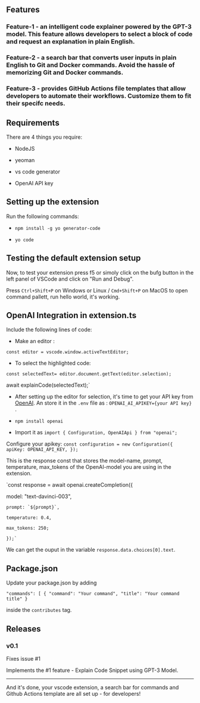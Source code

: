 ## Features

### Feature-1 -  an intelligent code explainer powered by the GPT-3 model. This feature allows developers to select a block of code and request an explanation in plain English. 

### Feature-2 - a search bar that converts user inputs in plain English to Git and Docker commands. Avoid the hassle of memorizing Git and Docker commands.

### Feature-3 - provides GitHub Actions file templates that allow developers to automate their workflows. Customize them to fit their specifc needs.


## Requirements

There are 4 things you require: 

* NodeJS

* yeoman

* vs code generator

* OpenAI API key



## Setting up the extension 

Run the following commands: 

* `npm install -g yo generator-code`


* `yo code`

## Testing the default extension setup


Now, to test your extension press f5 or simoly click on the bufg button in the left panel of VSCode and click on "Run and Debug". 

Press `Ctrl+Shift+P` on Windows or Linux / `Cmd+Shift+P` on MacOS to open command pallett, run hello world, it's working.


## OpenAI Integration in extension.ts

Include the following lines of code: 

* Make an editor : 


`const editor = vscode.window.activeTextEditor;`


* To select the highlighted code:


`const selectedText= editor.document.getText(editor.selection);`

 await explainCode(selectedText);`


* After setting up the editor for selection, it's time to get your API key from [OpenAI](https://platform.openai.com/). An store it in the `.env` file as : `OPENAI_AI_APIKEY={your API key}` .

* `npm install openai`

* Import it as `import { Configuration, OpenAIApi } from "openai";`

Configure your apikey: 
`const configuration = new Configuration({
				apiKey: OPENAI_API_KEY,
			});`

This is the response const that stores the model-name, prompt, temperature, max_tokens of the OpenAI-model you are using in the extension.

`const response = await openai.createCompletion({

  model: "text-davinci-003",
  
	prompt: `${prompt}`,
  
	temperature: 0.4,
  
	max_tokens: 250;
  
	});`
  
 We can get the ouput in the variable 
`response.data.choices[0].text`.


## Package.json

Update your package.json by adding 

`"commands": [
            {
                "command": "Your command",
                "title": "Your command title"
            }`
            
            
 inside the `contributes` tag.
## Releases

### v0.1
Fixes issue #1

Implements the #1 feature - Explain Code Snippet using GPT-3 Model.

---


And it's done, your vscode extension, a search bar for commands and Github Actions template are all set up - for developers!
